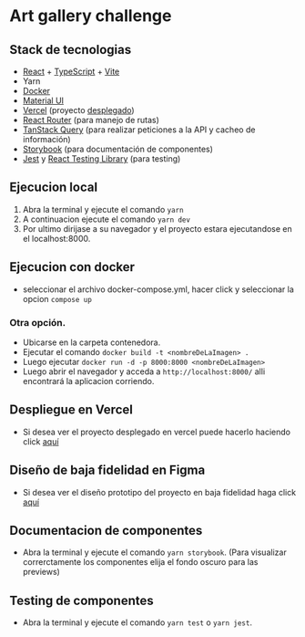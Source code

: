 # Art gallery challenge

## Stack de tecnologias

- [React](https://es.react.dev/) + [TypeScript](https://www.typescriptlang.org/) + [Vite](https://vitejs.dev/)
- Yarn
- [Docker](https://www.docker.com/)
- [Material UI](https://mui.com/)
- [Vercel](https://vercel.com/) (proyecto [desplegado](https://art-gallery-challenge.vercel.app/))
- [React Router](https://reactrouter.com/en/main) (para manejo de rutas)
- [TanStack Query](https://tanstack.com/query/latest) (para realizar peticiones a la API y cacheo de información)
- [Storybook](https://storybook.js.org/) (para documentación de componentes)
- [Jest](https://jestjs.io/) y [React Testing Library](https://testing-library.com/docs/react-testing-library/intro) (para testing)

## Ejecucion local

1. Abra la terminal y ejecute el comando `yarn`
2. A continuacion ejecute el comando `yarn dev`
3. Por ultimo dirijase a su navegador y el proyecto estara ejecutandose en el localhost:8000.

## Ejecucion con docker

- seleccionar el archivo docker-compose.yml, hacer click y seleccionar la opcion `compose up`

### Otra opción.

- Ubicarse en la carpeta contenedora.
- Ejecutar el comando `docker build -t <nombreDeLaImagen> .`
- Luego ejecutar `docker run -d -p 8000:8000 <nombreDeLaImagen>`
- Luego abrir el navegador y acceda a `http://localhost:8000/` alli encontrará la aplicacion corriendo.

## Despliegue en Vercel

- Si desea ver el proyecto desplegado en vercel puede hacerlo haciendo click [aquí](https://art-gallery-challenge.vercel.app/)

## Diseño de baja fidelidad en Figma

- Si desea ver el diseño prototipo del proyecto en baja fidelidad haga click [aquí](https://www.figma.com/design/FAKak2U4HLi9TTB9xcKGOG/Art-gallery?node-id=0-1&t=ayiNIVZ5cbSd0crM-1)

## Documentacion de componentes

- Abra la terminal y ejecute el comando `yarn storybook`. (Para visualizar correrctamente los componentes elija el fondo oscuro para las previews)

## Testing de componentes

- Abra la terminal y ejecute el comando `yarn test` o `yarn jest`.
